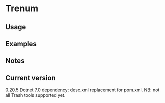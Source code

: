 # Trenum

## Usage

## Examples

## Notes

## Current version

0.20.5 Dotnet 7.0 dependency; desc.xml replacement for pom.xml. NB: not all Trash tools supported yet.
